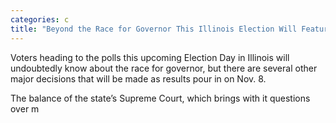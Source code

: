 ```yaml
---
categories: c
title: "Beyond the Race for Governor This Illinois Election Will Feature Some Big Decisions"
---
```


Voters heading to the polls this upcoming Election Day in Illinois will undoubtedly know about the race for governor, but there are several other major decisions that will be made as results pour in on Nov. 8. 



The balance of the state&#8217;s Supreme Court, which brings with it questions over m